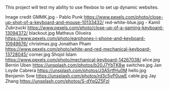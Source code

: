 This project will test my ability to use flexbox to set up dynamic websites. 

Image credit
GMMK.jpg - 
    Pablo Punk https://www.pexels.com/photo/close-up-shot-of-a-keyboard-and-mouse-10133432/
red-white-blue.jpg - 
    Kamil Zubrzucki https://www.pexels.com/photo/close-up-of-a-gaming-keyboard-13094372/
blackout.jpg
    Matheus Oliveira https://www.pexels.com/photo/earphones-i-phone-and-keyboard-10949676/
christmas.jpg
    Jonathan Pham https://www.pexels.com/photo/white-and-red-mechanical-keyboard-13728045/
corner.jpg
    Shojol Islam https://www.pexels.com/photo/mechanical-keyboard-14267038/
alice.jpg
    Bernin Uben https://unsplash.com/photos/b20J7YbTK8w
switches.jpg
    Jan Loyde Cabrera https://unsplash.com/photos/J3A5rtfHu0M
hello.jpg
    Benjamin Sow https://unsplash.com/photos/rd3c5yP0uwE
cable.jpg
    Jay Zhang https://unsplash.com/photos/S-dYqQZ5FzI